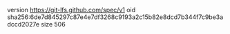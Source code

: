 version https://git-lfs.github.com/spec/v1
oid sha256:6de7d845297c87e4e7df3268c9193a2c15b82e8dcd7b344f7c9be3adccd2027e
size 506
